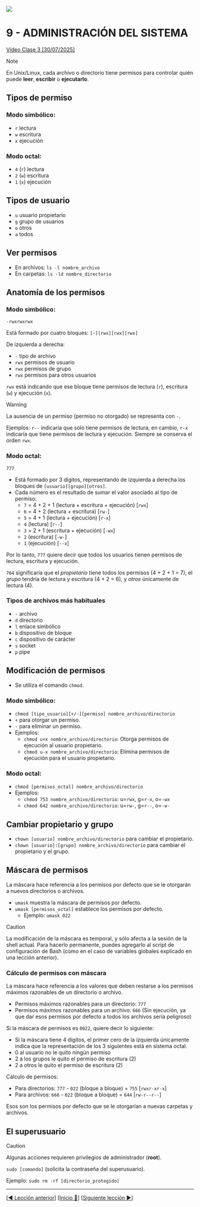 ![](../Images/header.jpg)

# 9 - ADMINISTRACIÓN DEL SISTEMA

[Vídeo Clase 3 [30/07/2025]](https://www.twitch.tv/videos/2527141423)

> [!NOTE]  
> 
> En Unix/Linux, cada archivo o directorio tiene permisos para controlar quién puede **leer**, **escribir** o **ejecutarlo**.

## Tipos de permiso

### Modo simbólico:

* `r` lectura
* `w` escritura
* `x` ejecución

### Modo octal:

* `4` (`r`) lectura
* `2` (`w`) escritura
* `1` (`x`) ejecución

## Tipos de usuario

* `u` usuario propietario
* `g` grupo de usuarios
* `o` otros
* `a` todos

## Ver permisos

* En archivos: `ls -l nombre_archivo`
* En carpetas: `ls -ld nombre_directorio`

## Anatomía de los permisos

### Modo simbólico:

`-rwxrwxrwx`

Está formado por cuatro bloques: `[-][rwx][rwx][rwx]`

De izquierda a derecha:

* `-` tipo de archivo
* `rwx` permisos de usuario
* `rwx` permisos de grupo
* `rwx` permisos para otros usuarios

`rwx` está indicando que ese bloque tiene permisos de lectura (`r`), escritura (`w`) y ejecución (`x`).

> [!WARNING]  
> 
> La ausencia de un permiso (permiso no otorgado) se representa con `-`.
> 
> Ejemplos: `r--` indicaría que sólo tiene permisos de lectura, en cambio, `r-x` indicaría que tiene permisos de lectura y ejecución. Siempre se conserva el orden `rwx`.

### Modo octal:

`777`

* Está formado por 3 dígitos, representando de izquierda a derecha los bloques de `[usuario][grupo][otros]`.
* Cada número es el resultado de sumar el valor asociado al tipo de permiso:
	* `7` = 4 + 2 + 1 (lectura + escritura + ejecución) [`rwx`]
	* `6` = 4 + 2 (lectura + escritura) [`rw-`]
	* `5` = 4 + 1 (lectura + ejecución) [`r-x`]
	* `4` (lectura) [`r--`]
	* `3` = 2 + 1 (escritura + ejecución) [`-wx`]
	* `2` (escritura) [`-w-`]
	* `1` (ejecución) [`--x`]

Por lo tanto, `777` quiere decir que todos los usuarios tienen permisos de lectura, escritura y ejecución.

`764` significaría que el *propietario* tiene todos los permisos (4 + 2 + 1 = 7), el *grupo* tendría de lectura y escritura (4 + 2 = 6), y *otros* únicamente de lectura (4).

### Tipos de archivos más habituales

* `-` archivo
* `d` directorio
* `l` enlace simbólico
* `b` dispositivo de bloque
* `c` dispositivo de carácter
* `s` socket
* `p` pipe

## Modificación de permisos

* Se utiliza el comando `chmod`.

### Modo simbólico:

* `chmod [tipo_usuario][+/-][permiso] nombre_archivo/directorio`
* `+` para otorgar un permiso.
* `-` para eliminar un permiso.
* Ejemplos:
	* `chmod u+x nombre_archivo/directorio`: Otorga permisos de ejecución al usuario propietario.
	* `chmod u-x nombre_archivo/directorio`: Elimina permisos de ejecución para el usuario propietario.

### Modo octal:

* `chmod [permisos_octal] nombre_archivo/directorio`
* Ejemplos:
	* `chmod 753 nombre_archivo/directorio`: u=`rwx`, g=`r-x`, o=`-wx`
	* `chmod 642 nombre_archivo/directorio`: u=`rw-`, g=`r--`, o=`-w-`

## Cambiar propietario y grupo

* `chown [usuario] nombre_archivo/directorio` para cambiar el propietario.
* `chown [usuario]:[grupo] nombre_archivo/directorio` para cambiar el propietario y el grupo.

## Máscara de permisos

La máscara hace referencia a los permisos por defecto que se le otorgarán a nuevos directorios o archivos.

* `umask` muestra la máscara de permisos por defecto.
* `umask [permisos_octal]` establece los permisos por defecto.
	* Ejemplo: `umask 022`

> [!CAUTION]
> 
> La modificación de la máscara es temporal, y sólo afecta a la sesión de la shell actual. Para hacerlo permanente, puedes agregarlo al script de configuración de Bash (como en el caso de variables globales explicado en una lección anterior).

### Cálculo de permisos con máscara

La máscara hace referencia a los valores que deben restarse a los permisos máximos razonables de un directorio o archivo.

* Permisos máximos razonables para un directorio: `777`
* Permisos máximos razonables para un archivo: `666` (Sin ejecución, ya que dar esos permisos por defecto a todos los archivos sería peligroso)

Si la máscara de permisos es `0022`, quiere decir lo siguiente:

* Si la máscara tiene 4 dígitos, el primer cero de la izquierda únicamente indica que la representación de los 3 siguientes está en sistema octal.
* 0 al usuario no le quito ningún permiso
* 2 a los grupos le quito el permiso de escritura (2)
* 2 a otros le quito el permiso de escritura (2)

Cálculo de permisos:

* Para directorios: `777` - `022` (bloque a bloque) = `755` [`rwxr-xr-x`]
* Para archivos: `666` - `022` (bloque a bloque) = `644` [`rw-r--r--`]

Esos son los permisos por defecto que se le otorgarían a nuevas carpetas y archivos.

## El superusuario

> [!CAUTION]
> 
> Algunas acciones requieren privilegios de administrador (**root**).
> 
> `sudo [comando]` (solicita la contraseña del superusuario).
> 
> Ejemplo: `sudo rm -rf [directorio_protegido]`

---

[[◀️ Lección anterior](./08_BASIC_EDITORS_EXERCISES.md)] [[Inicio 🔼](../README.md)] [[Siguiente lección ▶️](./10_SYSTEM_ADMIN_EXERCISES.md)]